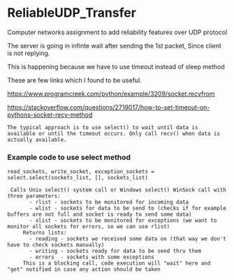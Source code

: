 # ReliableUDP_Transfer
 Computer networks assignment to add reliability features over UDP protocol 


The server is going in infinte wait after sending the 1st packet, Since client is not replying.

This is happening because we have to use timeout instead of sleep method

These are few links which I found to be useful.

https://www.programcreek.com/python/example/3209/socket.recvfrom

https://stackoverflow.com/questions/2719017/how-to-set-timeout-on-pythons-socket-recv-method

```
The typical approach is to use select() to wait until data is available or until the timeout occurs. Only call recv() when data is actually available.
```

### Example code to use select method
```
read_sockets, write_socket, exception_sockets = select.select(sockets_list, [], sockets_list)
```

```
 Calls Unix select() system call or Windows select() WinSock call with three parameters:
       - rlist - sockets to be monitored for incoming data
       - wlist - sockets for data to be send to (checks if for example buffers are not full and socket is ready to send some data)
       - xlist - sockets to be monitored for exceptions (we want to monitor all sockets for errors, so we can use rlist)
     Returns lists:
       - reading - sockets we received some data on (that way we don't have to check sockets manually)
       - writing - sockets ready for data to be send thru them
       - errors  - sockets with some exceptions
     This is a blocking call, code execution will "wait" here and "get" notified in case any action should be taken
 ```
